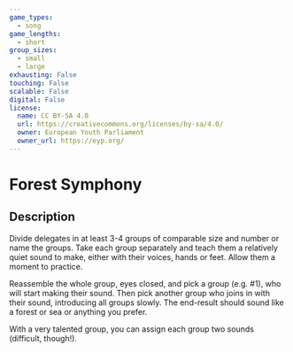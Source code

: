 ```yaml
---
game_types:
  - song
game_lengths:
  - short
group_sizes:
  - small
  - large
exhausting: False
touching: False
scalable: False
digital: False
license:
  name: CC BY-SA 4.0
  url: https://creativecommons.org/licenses/by-sa/4.0/
  owner: European Youth Parliament
  owner_url: https://eyp.org/
---
```

# Forest Symphony

## Description
Divide delegates in at least 3-4 groups of comparable size and number or name the groups.
Take each group separately and teach them a relatively quiet sound to make, either with their voices, hands or feet. Allow them a moment to practice.

Reassemble the whole group, eyes closed, and pick a group (e.g. #1), who will start making their sound.
Then pick another group who joins in with their sound, introducing all groups slowly. The end-result should sound like a forest or sea or anything you prefer.

With a very talented group, you can assign each group two sounds (difficult, though!).
